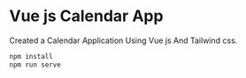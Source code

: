 # Vue js Calendar App
Created a Calendar Application Using Vue js And Tailwind css.

```sh
npm install
npm run serve
```
